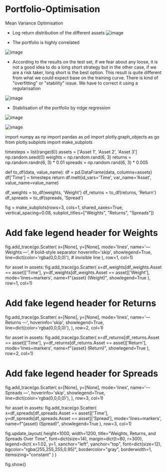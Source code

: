 # Portfolio-Optimisation
Mean Variance Optimisation

- Log return distribution of the different assets
![image](https://github.com/MOMOJordan/Portfolio-Optimisation/assets/86100448/a7de9e85-7725-4a6f-9020-8aedaab38f55)

- The portfolio is highly correlated
  
![image](https://github.com/MOMOJordan/Portfolio-Optimisation/assets/86100448/c719131f-d5e5-47d2-8441-2990844b6b1a)

- According to the results on the test set, if we fear about any loose, it is not a good idea to do a long short strategy but in the other case, if we are a risk taker, long short is the best option. This result is quite different from what we could expect base on the training curve. There is kind of "overfitting" or "stability" issue. We have to correct it using a regularisation

![image](https://github.com/MOMOJordan/Portfolio-Optimisation/assets/86100448/9f558d77-56bb-4611-898b-9d3b3e6afcad)

- Stabilisation of the portfolio by ridge regression

![image](https://github.com/MOMOJordan/Portfolio-Optimisation/assets/86100448/876b7fd3-143b-47de-8517-a68d3a537798)

![image](https://github.com/MOMOJordan/Portfolio-Optimisation/assets/86100448/95949c43-8a77-4678-bfd6-4d81ff534ee4)


import numpy as np
import pandas as pd
import plotly.graph_objects as go
from plotly.subplots import make_subplots

timesteps = list(range(6))
assets = ['Asset 1', 'Asset 2', 'Asset 3']
np.random.seed(0)
weights = np.random.rand(6, 3)
returns = np.random.randn(6, 3) * 0.01
spreads = np.random.rand(6, 3) * 0.005

def to_df(data, value_name):
    df = pd.DataFrame(data, columns=assets)
    df['Time'] = timesteps
    return df.melt(id_vars='Time', var_name='Asset', value_name=value_name)

df_weights = to_df(weights, 'Weight')
df_returns = to_df(returns, 'Return')
df_spreads = to_df(spreads, 'Spread')

fig = make_subplots(rows=3, cols=1, shared_xaxes=True, vertical_spacing=0.08,
                    subplot_titles=["Weights", "Returns", "Spreads"])

# Add fake legend header for Weights
fig.add_trace(go.Scatter(
    x=[None], y=[None], mode='lines',
    name='— Weights —',  # bold-style separator
    hoverinfo='skip', showlegend=True,
    line=dict(color='rgba(0,0,0,0)'),  # invisible line
), row=1, col=1)

for asset in assets:
    fig.add_trace(go.Scatter(
        x=df_weights[df_weights.Asset == asset]['Time'],
        y=df_weights[df_weights.Asset == asset]['Weight'],
        mode='lines+markers',
        name=f"{asset} (Weight)",
        showlegend=True
    ), row=1, col=1)

# Add fake legend header for Returns
fig.add_trace(go.Scatter(
    x=[None], y=[None], mode='lines',
    name='— Returns —',
    hoverinfo='skip', showlegend=True,
    line=dict(color='rgba(0,0,0,0)'),
), row=2, col=1)

for asset in assets:
    fig.add_trace(go.Scatter(
        x=df_returns[df_returns.Asset == asset]['Time'],
        y=df_returns[df_returns.Asset == asset]['Return'],
        mode='lines+markers',
        name=f"{asset} (Return)",
        showlegend=True
    ), row=2, col=1)

# Add fake legend header for Spreads
fig.add_trace(go.Scatter(
    x=[None], y=[None], mode='lines',
    name='— Spreads —',
    hoverinfo='skip', showlegend=True,
    line=dict(color='rgba(0,0,0,0)'),
), row=3, col=1)

for asset in assets:
    fig.add_trace(go.Scatter(
        x=df_spreads[df_spreads.Asset == asset]['Time'],
        y=df_spreads[df_spreads.Asset == asset]['Spread'],
        mode='lines+markers',
        name=f"{asset} (Spread)",
        showlegend=True
    ), row=3, col=1)

fig.update_layout(
    height=1000,
    width=1200,
    title="Weights, Returns, and Spreads Over Time",
    font=dict(size=14),
    margin=dict(t=80, r=300),
    legend=dict(
        x=1.02,
        y=1,
        xanchor="left",
        yanchor="top",
        font=dict(size=12),
        bgcolor="rgba(255,255,255,0.95)",
        bordercolor="gray",
        borderwidth=1,
        itemsizing="constant"
    )
)

fig.show()

